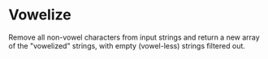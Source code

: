 # Vowelize

Remove all non-vowel characters from input strings and return a new array of the
"vowelized" strings, with empty (vowel-less) strings filtered out.
